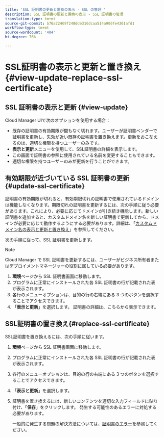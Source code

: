 ```yaml
---
title: 'SSL 証明書の更新と置換の表示 - SSL の管理 '
description: SSL 証明書の更新と置換の表示 - SSL 証明書の管理
translation-type: tm+mt
source-git-commit: b76a22469f248dde316dcaa514a906fe4361afd1
workflow-type: tm+mt
source-wordcount: '404'
ht-degree: 76%

---
```



# SSL証明書の表示と更新と置き換え{#view-update-replace-ssl-certificate}

## SSL 証明書の表示と更新 {#view-update}

Cloud Manager UIで次のオプションを使用する場合：

* 既存の証明書の有効期限が間もなく切れます。ユーザーが証明書ベンダーで証明書を更新し、失効が近い既存の証明書を置き換えます。更新をおこなえるのは、適切な権限を持つユーザーのみです。
* **表示と更新**&#x200B;メニューを使用して、SSL証明書の詳細を表示します。
* この画面で証明書の参照に使用されている名前を変更することもできます。
* 適切な権限を持つユーザーのみが更新を行うことができます。


## 有効期限が近づいている SSL 証明書の更新 {#update-ssl-certificate}

証明書の有効期限が切れると、有効期限切れの証明書で使用されているドメインは機能しなくなります。期限切れの証明書を更新するには、次の手順に従う必要があります。これにより、必要に応じてドメインが引き続き機能します。新しい証明書を追加すると、カスタムドメイン名を新しい証明書で更新してから、ドメインが必要に応じて動作するようにする必要があります。詳細は、「[カスタムドメイン名の表示と更新と置き換え](/help/implementing/cloud-manager/custom-domain-names/view-update-replace-custom-domain-name.md)」を参照してください。

次の手順に従って、SSL 証明書を更新します。

>[!NOTE]
>Cloud Manager で SSL 証明書を更新するには、ユーザーがビジネス所有者またはデプロイメントマネージャーの役割に属している必要があります。

1. **環境**&#x200B;ページから SSL 証明書画面に移動します。
1. プログラムに正常にインストールされた各 SSL 証明書の行が記載された表が表示されます。
1. 各行のメニューオプションは、目的の行の右端にある 3 つのボタンを選択することでアクセスできます。
1. 「**表示と更新**」を選択します。 証明書の詳細は、こちらから表示できます。

## SSL証明書の置き換え{#replace-ssl-certificate}

SSL証明書を置き換えるには、次の手順に従います。

1. **環境**&#x200B;ページから SSL 証明書画面に移動します。
1. プログラムに正常にインストールされた各 SSL 証明書の行が記載された表が表示されます。
1. 各行のメニューオプションは、目的の行の右端にある 3 つのボタンを選択することでアクセスできます。
1. 「**表示と更新**」を選択します。
1. 証明書を置き換えるには、新しいコンテンツを適切な入力フィールドに貼り付け、「**保存**」をクリックします。 発生する可能性のあるエラーに対処する必要があります。

   一般的に発生する問題の解決方法については、[証明書のエラー](/help/implementing/cloud-manager/managing-ssl-certifications/add-ssl-certificate.md#certificate-error)を参照してください。